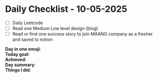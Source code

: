 # Daily Checklist - 10-05-2025

- [ ] Daily Leetcode  
- [ ] Read one Medium Low level design (blog)  
- [ ] Read or find one success story to join MAANG company as a fresher and saved to notion

**Day in one emoji**:  
**Today goal**:  
**Achieved**:  
**Day summary**:  
**Things I did**:  

